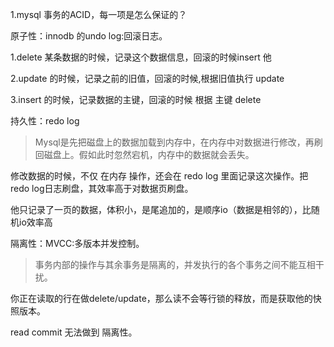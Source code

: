1.mysql 事务的ACID，每一项是怎么保证的？

原子性：innodb 的undo log:回滚日志。

1.delete 某条数据的时候，记录这个数据信息，回滚的时候insert 他

2.update 的时候，记录之前的旧值，回滚的时候,根据旧值执行 update

3.insert 的时候，记录数据的主键，回滚的时候 根据 主键 delete

持久性：redo log

>Mysql是先把磁盘上的数据加载到内存中，在内存中对数据进行修改，再刷回磁盘上。假如此时忽然宕机，内存中的数据就会丢失。 

修改数据的时候，不仅 在内存 操作，还会在 redo log 里面记录这次操作。把redo log日志刷盘，其效率高于对数据页刷盘。

他只记录了一页的数据，体积小，是尾追加的，是顺序io（数据是相邻的），比随机io效率高

隔离性：MVCC:多版本并发控制。
>事务内部的操作与其余事务是隔离的，并发执行的各个事务之间不能互相干扰。

你正在读取的行在做delete/update，那么读不会等行锁的释放，而是获取他的快照版本。

read commit 无法做到 隔离性。